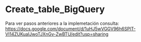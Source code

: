 # Create_table_BigQuery

Para ver pasos anteriores a la implemetación consulta: 
https://docs.google.com/document/d/1uHJ5wVGGV96h6SPlT-VI14ZUKuaIJwoTJXnGv-ZwBTU/edit?usp=sharing
